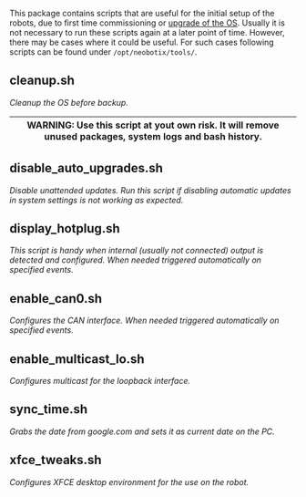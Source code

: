 This package contains scripts that are useful for the initial setup of the robots, due to first time commissioning or [upgrade of the OS](https://neobotix-docs.de/ros/migration/index.html). Usually it is not necessary to run these scripts again at a later point of time. However, there may be cases where it could be useful. For such cases following scripts can be found under `/opt/neobotix/tools/`.

**cleanup.sh**
---
*Cleanup the OS before backup.*

| WARNING: Use this script at yout own risk. It will remove unused packages, system logs and bash history. |
| --- |

**disable_auto_upgrades.sh**
---
*Disable unattended updates. Run this script if disabling automatic updates in system settings is not working as expected.*

**display_hotplug.sh**
---
*This script is handy when internal (usually not connected) output is detected and configured.
When needed triggered automatically on specified events.*

**enable_can0.sh**
---
*Configures the CAN interface.
When needed triggered automatically on specified events.*

**enable_multicast_lo.sh**
---
*Configures multicast for the loopback interface.*

**sync_time.sh**
---
*Grabs the date from google.com and sets it as current date on the PC.*

**xfce_tweaks.sh**
---
*Configures XFCE desktop environment for the use on the robot.*
